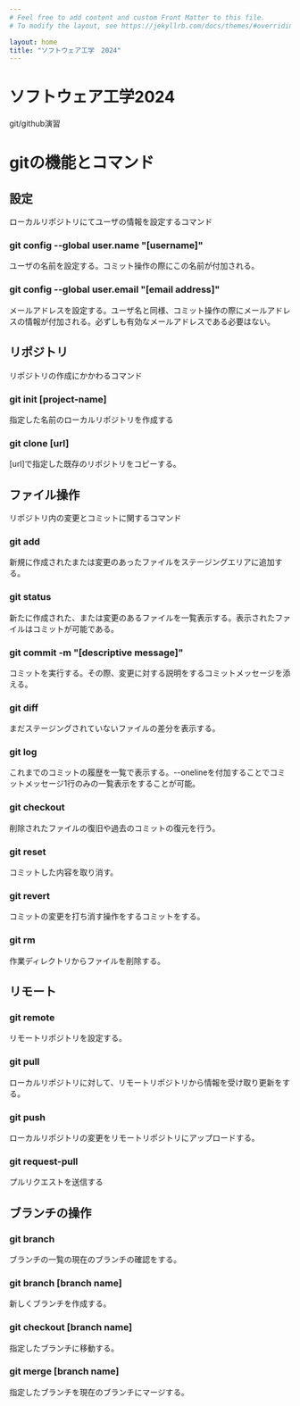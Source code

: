 ```yaml
---
# Feel free to add content and custom Front Matter to this file.
# To modify the layout, see https://jekyllrb.com/docs/themes/#overriding-theme-defaults

layout: home
title: "ソフトウェア工学　2024"
---
```


# ソフトウェア工学2024

git/github演習

# gitの機能とコマンド
## 設定
ローカルリポジトリにてユーザの情報を設定するコマンド
### git config --global user.name "[username]"
ユーザの名前を設定する。コミット操作の際にこの名前が付加される。
### git config --global user.email "[email address]"
メールアドレスを設定する。ユーザ名と同様、コミット操作の際にメールアドレスの情報が付加される。必ずしも有効なメールアドレスである必要はない。

## リポジトリ
リポジトリの作成にかかわるコマンド
### git init [project-name]
指定した名前のローカルリポジトリを作成する
### git clone [url]
[url]で指定した既存のリポジトリをコピーする。

## ファイル操作
リポジトリ内の変更とコミットに関するコマンド
### git add 
新規に作成されたまたは変更のあったファイルをステージングエリアに追加する。
### git status
新たに作成された、または変更のあるファイルを一覧表示する。表示されたファイルはコミットが可能である。
### git commit -m "[descriptive message]"
コミットを実行する。その際、変更に対する説明をするコミットメッセージを添える。
### git diff
まだステージングされていないファイルの差分を表示する。
### git log
これまでのコミットの履歴を一覧で表示する。--onelineを付加することでコミットメッセージ1行のみの一覧表示をすることが可能。
### git checkout 
削除されたファイルの復旧や過去のコミットの復元を行う。
### git reset
コミットした内容を取り消す。
### git revert
コミットの変更を打ち消す操作をするコミットをする。
### git rm
作業ディレクトリからファイルを削除する。

## リモート
### git remote
リモートリポジトリを設定する。
### git pull
ローカルリポジトリに対して、リモートリポジトリから情報を受け取り更新をする。
### git push
ローカルリポジトリの変更をリモートリポジトリにアップロードする。
### git request-pull
プルリクエストを送信する

## ブランチの操作
### git branch
ブランチの一覧の現在のブランチの確認をする。
### git branch [branch name]
新しくブランチを作成する。
### git checkout [branch name]
指定したブランチに移動する。
### git merge [branch name]
指定したブランチを現在のブランチにマージする。
